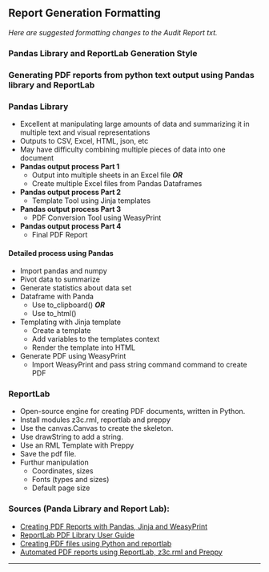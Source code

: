 ## Report Generation Formatting 

_Here are suggested formatting changes to the Audit Report txt._

### Pandas Library and ReportLab Generation Style
### Generating PDF reports from python text output using Pandas library and ReportLab

### Pandas Library
* Excellent at manipulating large amounts of data and summarizing it in multiple text and visual representations
* Outputs to CSV, Excel, HTML, json, etc
* May have difficulty combining multiple pieces of data into one document
* **Pandas output process Part 1**
    * Output into multiple sheets in an Excel file **_OR_**
    * Create multiple Excel files from Pandas Dataframes
* **Pandas output process Part 2**
    * Template Tool using Jinja templates
* **Pandas output process Part 3**
    * PDF Conversion Tool using WeasyPrint
* **Pandas output process Part 4**
    * Final PDF Report
#### Detailed process using Pandas
* Import pandas and numpy
* Pivot data to summarize
* Generate statistics about data set
* Dataframe with Panda
    * Use to_clipboard() _**OR**_
    * Use to_html()
* Templating with Jinja template
    * Create a template
    * Add variables to the templates context
    * Render the template into HTML
* Generate PDF using WeasyPrint
    * Import WeasyPrint and pass string command command to create PDF 

### ReportLab
* Open-source engine for creating PDF documents, written in Python.
* Install modules z3c.rml, reportlab and preppy
* Use the canvas.Canvas to create the skeleton.
* Use drawString to add a string.
* Use an RML Template with Preppy
* Save the pdf file.
* Furthur manipulation
    * Coordinates, sizes
    * Fonts (types and sizes)
    * Default page size

### Sources (Panda Library and Report Lab):
* [Creating PDF Reports with Pandas, Jinja and WeasyPrint](https://pbpython.com/pdf-reports.html)
* [ReportLab PDF Library User Guide](https://www.reportlab.com/docs/reportlab-userguide.pdf)
* [Creating PDF files using Python and reportlab](https://code-maven.com/creating-pdf-files-using-python)
* [Automated PDF reports using ReportLab, z3c.rml and Preppy](https://www.bornageek.com/general/development/2013/06/12/automated-pdf-reports-using-z3c-rml-and-preppy.html)
_________________________________________________________________________________________________________________________________________________________________________________